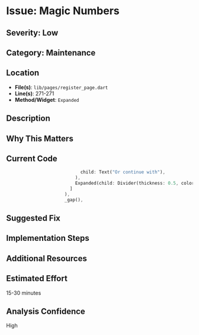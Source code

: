 # Issue: Magic Numbers

## Severity: Low

## Category: Maintenance

## Location
- **File(s)**: `lib/pages/register_page.dart`
- **Line(s)**: 271-271
- **Method/Widget**: `Expanded`

## Description


## Why This Matters


## Current Code
```dart
                            child: Text("Or continue with"),
                          ),
                          Expanded(child: Divider(thickness: 0.5, color: Colors.grey[400]),),
                        ]
                      ),
                      _gap(),
```

## Suggested Fix


## Implementation Steps


## Additional Resources


## Estimated Effort
15-30 minutes

## Analysis Confidence
High
